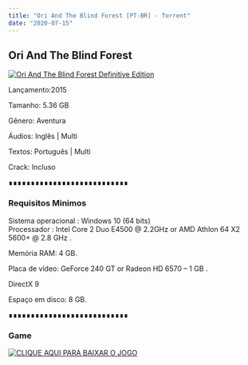 ```yaml
---
title: "Ori And The Blind Forest [PT-BR] - Torrent"
date: "2020-07-15"
---
```


## Ori And The Blind Forest

[![Ori And The Blind Forest Definitive Edition](https://1.bp.blogspot.com/-uyX1vwh2mqw/Xoa7KGHDYlI/AAAAAAAAAhM/rWuI9KfMfI0qa01RIT075ipOEWdccfjUwCLcBGAsYHQ/s640/ori-de.jpg "Ori And The Blind Forest")](https://1.bp.blogspot.com/-uyX1vwh2mqw/Xoa7KGHDYlI/AAAAAAAAAhM/rWuI9KfMfI0qa01RIT075ipOEWdccfjUwCLcBGAsYHQ/s1600/ori-de.jpg)

  

Lançamento:2015

Tamanho: 5.36 GB

Gênero: Aventura

Áudios: Inglês | Multi

Textos: Português | Multi

Crack: Incluso

∎∎∎∎∎∎∎∎∎∎∎∎∎∎∎∎∎∎∎∎∎∎∎∎∎∎∎

  

### Requisitos Minimos

Sistema operacional : Windows 10 (64 bits)  
Processador : Intel Core 2 Duo E4500 @ 2.2GHz or AMD Athlon 64 X2 5600+ @ 2.8 GHz . 

Memória RAM: 4 GB.

Placa de vídeo: GeForce 240 GT or Radeon HD 6570 – 1 GB .

DirectX 9

Espaço em disco: 8 GB.

∎∎∎∎∎∎∎∎∎∎∎∎∎∎∎∎∎∎∎∎∎∎∎∎∎∎∎

### Game

[![](https://1.bp.blogspot.com/-qtMkGv5gL20/XnDXUMM72yI/AAAAAAAAAas/3fw4QW-wPxoIAhUyb7hjqQAA1Rvne5TmQCPcBGAYYCw/s320/MAGNET{ca9bad4f721d92abc13e060f4f8dd78be4bc2e3e6ae69d619fbd104809de1ad1}2BLINK.png "CLIQUE AQUI PARA BAIXAR O JOGO")](https://stfly.io/X3zzJag2Z)
